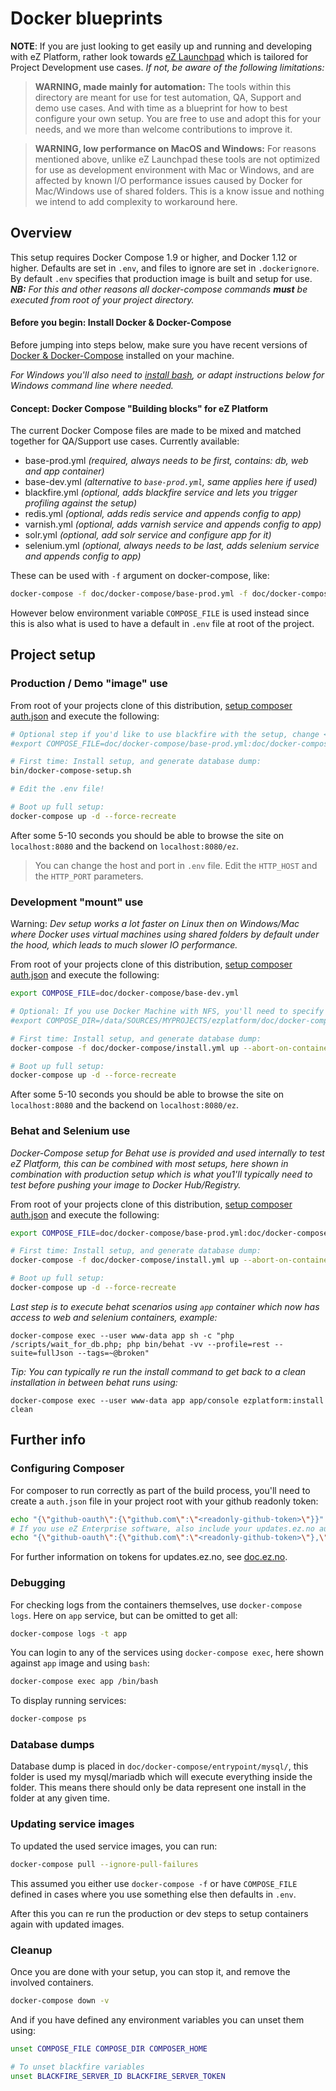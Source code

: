 # Docker blueprints

**NOTE**: If you are just looking to get easily up and running and developing with eZ Platform, rather look towards
[eZ Launchpad](https://ezsystems.github.io/launchpad/) which is tailored for Project Development use cases. _If not, be
aware of the following limitations:_

> **WARNING, made mainly for automation:** The tools within this directory are meant for use for test automation, QA,
Support and demo use cases. And with time as a blueprint for how to best configure your own setup. You are free to use
and adopt this for your needs, and we more than welcome contributions to improve it.

> **WARNING, low performance on MacOS and Windows:** For reasons mentioned above, unlike eZ Launchpad these tools are not
optimized for use as development environment with Mac or Windows, and are affected by known I/O performance issues caused
by Docker for Mac/Windows use of shared folders. This is a know issue and nothing we intend to add complexity to workaround here.

## Overview

This setup requires Docker Compose 1.9 or higher, and Docker 1.12 or higher. Defaults are set in `.env`, and
files to ignore are set in `.dockerignore`. By default `.env` specifies that production image is built and setup for use.
_**NB:** For this and other reasons all docker-compose commands **must** be executed from root of your project directory._

#### Before you begin: Install Docker & Docker-Compose

Before jumping into steps below, make sure you have recent versions of [Docker & Docker-Compose](https://www.docker.com/)
installed on your machine.

*For Windows you'll also need to [install bash](https://msdn.microsoft.com/en-us/commandline/wsl/about), or adapt instructions below for Windows command line where needed.*


#### Concept: Docker Compose "Building blocks" for eZ Platform

The current Docker Compose files are made to be mixed and matched together for QA/Support use cases. Currently available:
- base-prod.yml _(required, always needs to be first, contains: db, web and app container)_
- base-dev.yml _(alternative to `base-prod.yml`, same applies here if used)_
- blackfire.yml _(optional, adds blackfire service and lets you trigger profiling against the setup)_
- redis.yml _(optional, adds redis service and appends config to app)_
- varnish.yml _(optional, adds varnish service and appends config to app)_
- solr.yml _(optional, add solr service and configure app for it)_
- selenium.yml _(optional, always needs to be last, adds selenium service and appends config to app)_


These can be used with `-f` argument on docker-compose, like:
```bash
docker-compose -f doc/docker-compose/base-prod.yml -f doc/docker-compose/blackfire.yml up -d --force-recreate
```

However below environment variable `COMPOSE_FILE` is used instead since this is also what is used to have a default in
`.env` file at root of the project.


## Project setup

### Production / Demo "image" use

From root of your projects clone of this distribution, [setup composer auth.json](#composer) and execute the following:
```sh
# Optional step if you'd like to use blackfire with the setup, change <id> and <token> with your own values
#export COMPOSE_FILE=doc/docker-compose/base-prod.yml:doc/docker-compose/blackfire.yml BLACKFIRE_SERVER_ID=<id> BLACKFIRE_SERVER_TOKEN=<token>

# First time: Install setup, and generate database dump:
bin/docker-compose-setup.sh

# Edit the .env file!

# Boot up full setup:
docker-compose up -d --force-recreate
```

After some 5-10 seconds you should be able to browse the site on `localhost:8080` and the backend on `localhost:8080/ez`.

> You can change the host and port in `.env` file. Edit the `HTTP_HOST` and the `HTTP_PORT` parameters.

### Development "mount" use


Warning: *Dev setup works a lot faster on Linux then on Windows/Mac where Docker uses virtual machines using shared folders
by default under the hood, which leads to much slower IO performance.*

From root of your projects clone of this distribution, [setup composer auth.json](#composer) and execute the following:
```sh
export COMPOSE_FILE=doc/docker-compose/base-dev.yml

# Optional: If you use Docker Machine with NFS, you'll need to specify where project is, & give composer a valid directory.
#export COMPOSE_DIR=/data/SOURCES/MYPROJECTS/ezplatform/doc/docker-compose COMPOSER_HOME=/tmp

# First time: Install setup, and generate database dump:
docker-compose -f doc/docker-compose/install.yml up --abort-on-container-exit

# Boot up full setup:
docker-compose up -d --force-recreate
```


After some 5-10 seconds you should be able to browse the site on `localhost:8080` and the backend on `localhost:8080/ez`.


### Behat and Selenium use

*Docker-Compose setup for Behat use is provided and used internally to test eZ Platform, this can be combined with most
setups, here shown in combination with production setup which is what you1'll typically need to test before pushing your
image to Docker Hub/Registry.*

From root of your projects clone of this distribution, [setup composer auth.json](#composer) and execute the following:
```sh
export COMPOSE_FILE=doc/docker-compose/base-prod.yml:doc/docker-compose/selenium.yml

# First time: Install setup, and generate database dump:
docker-compose -f doc/docker-compose/install.yml up --abort-on-container-exit

# Boot up full setup:
docker-compose up -d --force-recreate
```

*Last step is to execute behat scenarios using `app` container which now has access to web and selenium containers, example:*
```
docker-compose exec --user www-data app sh -c "php /scripts/wait_for_db.php; php bin/behat -vv --profile=rest --suite=fullJson --tags=~@broken"
```


*Tip: You can typically re run the install command to get back to a clean installation in between behat runs using:*
```
docker-compose exec --user www-data app app/console ezplatform:install clean
```

## Further info

### <a name="composer"></a>Configuring Composer

For composer to run correctly as part of the build process, you'll need to create a `auth.json` file in your project root with your github readonly token:

```sh
echo "{\"github-oauth\":{\"github.com\":\"<readonly-github-token>\"}}" > auth.json
# If you use eZ Enterprise software, also include your updates.ez.no auth token
echo "{\"github-oauth\":{\"github.com\":\"<readonly-github-token>\"},\"http-basic\":{\"updates.ez.no\": {\"username\":\"<installation-key>\",\"password\":\"<token-pasword>\",}}}" > auth.json
```

For further information on tokens for updates.ez.no, see [doc.ez.no](https://doc.ez.no/display/DEVELOPER/Using+Composer).



### Debugging

For checking logs from the containers themselves, use `docker-compose logs`. Here on `app` service, but can be omitted to get all:
```sh
docker-compose logs -t app
```


You can login to any of the services using `docker-compose exec`, here shown against `app` image and using `bash`:
```sh
docker-compose exec app /bin/bash
```

To display running services:
```sh
docker-compose ps
```

### Database dumps

Database dump is placed in `doc/docker-compose/entrypoint/mysql/`, this folder is used my mysql/mariadb which will execute
everything inside the folder. This means there should only be data represent one install in the folder at any given time.



### Updating service images

To updated the used service images, you can run:
```sh
docker-compose pull --ignore-pull-failures
```

This assumed you either use `docker-compose -f` or have `COMPOSE_FILE` defined in cases where you use something else
then defaults in `.env`.

After this you can re run the production or dev steps to setup containers again with updated images.

### Cleanup

Once you are done with your setup, you can stop it, and remove the involved containers.
```sh
docker-compose down -v
```

And if you have defined any environment variables you can unset them using:
```sh
unset COMPOSE_FILE COMPOSE_DIR COMPOSER_HOME

# To unset blackfire variables
unset BLACKFIRE_SERVER_ID BLACKFIRE_SERVER_TOKEN
```
